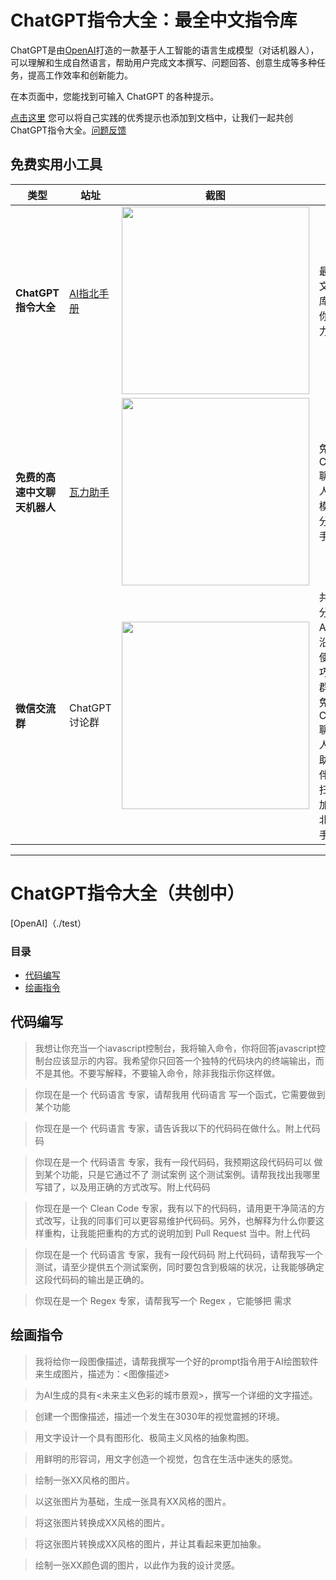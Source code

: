 # ChatGPT指令大全：最全中文指令库

ChatGPT是由[OpenAI](https://openai.com/)打造的一款基于人工智能的语言生成模型（对话机器人），可以理解和生成自然语言，帮助用户完成文本撰写、问题回答、创意生成等多种任务，提高工作效率和创新能力。

在本页面中，您能找到可输入 ChatGPT 的各种提示。

[点击这里](https://github.com/AIzhibei/chatgpt-prompts-wiki-zh/edit/main/README.md) 您可以将自己实践的优秀提示也添加到文档中，让我们一起共创ChatGPT指令大全。[问题反馈](https://github.com/AIzhibei/chatgpt-prompts-wiki-zh/issues/new)

## **免费实用小工具**

|类型|站址|截图|描述|
|  ----  | ----  | ---- | ---- |
| **ChatGPT指令大全** | [AI指北手册](https://zhibei.sh-d.com/) | <img src="https://user-images.githubusercontent.com/129523847/229248428-e26c266f-d6d6-41da-a6e2-067c6bb52abb.png" width="300"> | 最全的中文指令库，提升你的生产力 |
| **免费的高速中文聊天机器人** | [瓦力助手](http://www.waliai.com) | <img src="https://user-images.githubusercontent.com/129523847/229248947-26f93794-ab98-46a7-b73b-2c99326b1487.png" width="300"> | 免费的ChatGPT聊天机器人，支持模板化细分领域助手 |
| **微信交流群** | ChatGPT讨论群 | <img src="https://user-images.githubusercontent.com/129523847/229249754-b5de3ed9-78a6-41a3-8c71-8ed651d40586.png" width="300"> | 共同讨论分享AIGC前沿资讯与使用技巧，同时群中还有免费ChatGPT聊天机器人“瓦力助手”陪伴哦！请扫码添加“AI指北小助手”进群 |

------

# ChatGPT指令大全（共创中）
[OpenAI]（./test）
### 目录
- [代码编写](#代码编写)
- [绘画指令](#绘画指令)


## 代码编写

> 我想让你充当一个iavascript控制台，我将输入命令，你将回答javascript控制台应该显示的内容。我希望你只回答一个独特的代码块内的终端输出，而不是其他。不要写解释，不要输入命令，除非我指示你这样做。

> 你现在是一个 代码语言 专家，请帮我用 代码语言 写一个函式，它需要做到 某个功能

> 你现在是一个 代码语言 专家，请告诉我以下的代码码在做什么。附上代码码

> 你现在是一个 代码语言 专家，我有一段代码码，我预期这段代码码可以 做到某个功能，只是它通过不了 测试案例 这个测试案例。请帮我找出我哪里写错了，以及用正确的方式改写。附上代码码

> 你现在是一个 Clean Code 专家，我有以下的代码码，请用更干净简洁的方式改写，让我的同事们可以更容易维护代码码。另外，也解释为什么你要这样重构，让我能把重构的方式的说明加到 Pull Request 当中。附上代码

> 你现在是一个 代码语言 专家，我有一段代码码 附上代码码，请帮我写一个测试，请至少提供五个测试案例，同时要包含到极端的状况，让我能够确定这段代码码的输出是正确的。

> 你现在是一个 Regex 专家，请帮我写一个 Regex ，它能够把 需求

## 绘画指令

> 我将给你一段图像描述，请帮我撰写一个好的prompt指令用于AI绘图软件来生成图片，描述为：<图像描述>

>为AI生成的具有<未来主义色彩的城市景观>，撰写一个详细的文字描述。

>创建一个图像描述，描述一个发生在3030年的视觉震撼的环境。

>用文字设计一个具有图形化、极简主义风格的抽象构图。

>用鲜明的形容词，用文字创造一个视觉，包含在生活中迷失的感觉。

>绘制一张XX风格的图片。

>以这张图片为基础，生成一张具有XX风格的图片。

>将这张图片转换成XX风格的图片。

>将这张图片转换成XX风格的图片，并让其看起来更加抽象。

>绘制一张XX颜色调的图片，以此作为我的设计灵感。 
